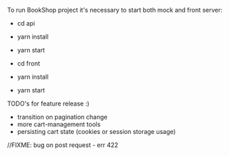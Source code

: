 To run BookShop project it's necessary to start both mock and front server:

- cd api
- yarn install
- yarn start

- cd front
- yarn install
- yarn start

TODO's for feature release :)

- transition on pagination change
- more cart-management tools
- persisting cart state (cookies or session storage usage)

//FIXME: bug on post request - err 422
